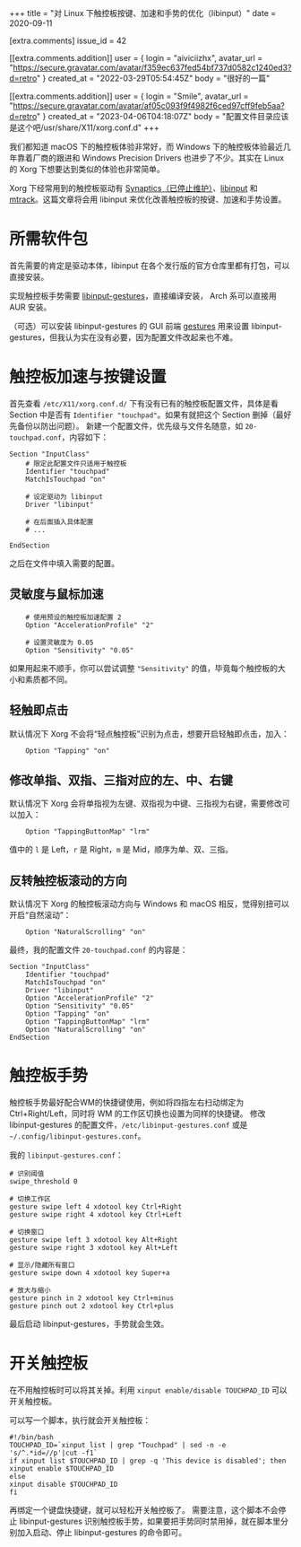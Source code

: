 +++
title = "对 Linux 下触控板按键、加速和手势的优化（libinput）"
date = 2020-09-11

[extra.comments]
issue_id = 42

[[extra.comments.addition]]
user = { login = "aiviciizhx", avatar_url = "https://secure.gravatar.com/avatar/f359ec637fed54bf737d0582c1240ed3?d=retro" }
created_at = "2022-03-29T05:54:45Z"
body = "很好的一篇"

[[extra.comments.addition]]
user = { login = "Smile", avatar_url = "https://secure.gravatar.com/avatar/af05c093f9f4982f6ced97cff9feb5aa?d=retro" }
created_at = "2023-04-06T04:18:07Z"
body = "配置文件目录应该是这个吧/usr/share/X11/xorg.conf.d"
+++

我们都知道 macOS 下的触控板体验非常好，而 Windows 下的触控板体验最近几年靠着厂商的跟进和 Windows Precision Drivers 也进步了不少。其实在 Linux 的 Xorg 下想要达到类似的体验也非常简单。

Xorg 下经常用到的触控板驱动有 [Synaptics（已停止维护）](https://wiki.archlinux.org/index.php/Touchpad_Synaptics)、[libinput](https://wiki.archlinux.org/index.php/Libinput) 和 [mtrack](https://github.com/p2rkw/xf86-input-mtrack)。这篇文章将会用 libinput 来优化改善触控板的按键、加速和手势设置。

<!--more-->

# 所需软件包

首先需要的肯定是驱动本体，libinput 在各个发行版的官方仓库里都有打包，可以直接安装。

实现触控板手势需要 [libinput-gestures](https://github.com/bulletmark/libinput-gestures)，直接编译安装， Arch 系可以直接用 AUR 安装。

（可选）可以安装 libinput-gestures 的 GUI 前端 [gestures](https://gitlab.com/cunidev/gestures) 用来设置 libinput-gestures，但我认为实在没有必要，因为配置文件改起来也不难。

# 触控板加速与按键设置

首先查看 `/etc/X11/xorg.conf.d/` 下有没有已有的触控板配置文件，具体是看 Section 中是否有 `Identifier "touchpad"`。如果有就把这个 Section 删掉（最好先备份以防出问题）。
新建一个配置文件，优先级与文件名随意，如 `20-touchpad.conf`，内容如下：

    Section "InputClass"
        # 限定此配置文件只适用于触控板
        Identifier "touchpad"
        MatchIsTouchpad "on"
    
        # 设定驱动为 libinput
        Driver "libinput"
    
        # 在后面插入具体配置
        # ...
    
    EndSection

之后在文件中填入需要的配置。

## 灵敏度与鼠标加速

        # 使用预设的触控板加速配置 2
        Option "AccelerationProfile" "2"
    
        # 设置灵敏度为 0.05
        Option "Sensitivity" "0.05"

如果用起来不顺手，你可以尝试调整 `"Sensitivity"` 的值，毕竟每个触控板的大小和素质都不同。

## 轻触即点击

默认情况下 Xorg 不会将“轻点触控板”识别为点击，想要开启轻触即点击，加入：

        Option "Tapping" "on"

## 修改单指、双指、三指对应的左、中、右键

默认情况下 Xorg 会将单指视为左键、双指视为中键、三指视为右键，需要修改可以加入：

        Option "TappingButtonMap" "lrm"

值中的 `l` 是 Left，`r` 是 Right，`m` 是 Mid，顺序为单、双、三指。

## 反转触控板滚动的方向

默认情况下 Xorg 的触控板滚动方向与 Windows 和 macOS 相反，觉得别扭可以开启“自然滚动”：

        Option "NaturalScrolling" "on"

最终，我的配置文件 `20-touchpad.conf` 的内容是：

    Section "InputClass"
        Identifier "touchpad"
        MatchIsTouchpad "on"
        Driver "libinput"
        Option "AccelerationProfile" "2"
        Option "Sensitivity" "0.05"
        Option "Tapping" "on"
        Option "TappingButtonMap" "lrm"
        Option "NaturalScrolling" "on"
    EndSection

# 触控板手势

触控板手势最好配合WM的快捷键使用，例如将四指左右扫动绑定为 Ctrl+Right/Left，同时将 WM 的工作区切换也设置为同样的快捷键。
修改 libinput-gestures 的配置文件，`/etc/libinput-gestures.conf` 或是 `~/.config/libinput-gestures.conf`。

我的 `libinput-gestures.conf`：

    # 识别阈值
    swipe_threshold 0
    
    # 切换工作区
    gesture swipe left 4 xdotool key Ctrl+Right
    gesture swipe right 4 xdotool key Ctrl+Left
    
    # 切换窗口
    gesture swipe left 3 xdotool key Alt+Right
    gesture swipe right 3 xdotool key Alt+Left
    
    # 显示/隐藏所有窗口
    gesture swipe down 4 xdotool key Super+a
    
    # 放大与缩小
    gesture pinch in 2 xdotool key Ctrl+minus
    gesture pinch out 2 xdotool key Ctrl+plus

最后启动 libinput-gestures，手势就会生效。

# 开关触控板

在不用触控板时可以将其关掉。利用 `xinput enable/disable TOUCHPAD_ID` 可以开关触控板。

可以写一个脚本，执行就会开关触控板：

    #!/bin/bash
    TOUCHPAD_ID=`xinput list | grep "Touchpad" | sed -n -e 's/^.*id=//p'|cut -f1`
    if xinput list $TOUCHPAD_ID | grep -q 'This device is disabled'; then
	xinput enable $TOUCHPAD_ID
    else
	xinput disable $TOUCHPAD_ID
    fi

再绑定一个键盘快捷键，就可以轻松开关触控板了。
需要注意，这个脚本不会停止 libinput-gestures 识别触控板手势，如果要把手势同时禁用掉，就在脚本里分别加入启动、停止 libinput-gestures 的命令即可。
